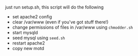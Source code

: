 just run setup.sh, this script will do the following

* set apache2 config
* clear /var/www (even if you've got stuff there!)
* change permissions of files in /var/www using `chmodder.sh`
* start mysqld 
* seed mysql using `seed.sh`
* restart apache2
* copy new motd


